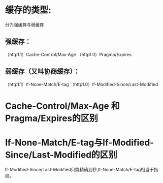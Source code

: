 # 缓存的类型:
 分为强缓存与弱缓存

## 强缓存：

（http1.1）Cache-Control/Max-Age
（http1.0）Pragma/Expires

## 弱缓存（又叫协商缓存）：

（http1.1）If-None-Match/E-tag
（http1.0）If-Modified-Since/Last-Modified

# Cache-Control/Max-Age 和 Pragma/Expires的区别
  
# If-None-Match/E-tag与If-Modified-Since/Last-Modified的区别
  If-Modified-Since/Last-Modified只能精确到秒,If-None-Match/E-tag相当于指纹。